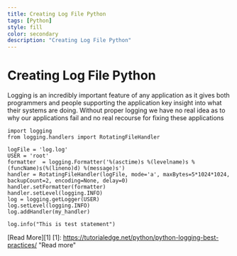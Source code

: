```yaml
---
title: Creating Log File Python
tags: [Python]
style: fill
color: secondary
description: "Creating Log File Python"
---
```

# Creating Log File Python


Logging is an incredibly important feature of any application as it gives both programmers and people supporting the application key insight into what their systems are doing. Without proper logging we have no real idea as to why our applications fail and no real recourse for fixing these applications

    import logging
    from logging.handlers import RotatingFileHandler
    
    logFile = 'log.log'
    USER = 'root'
    formatter  = logging.Formatter('%(asctime)s %(levelname)s %(funcName)s(%(lineno)d) %(message)s')
    handler = RotatingFileHandler(logFile, mode='a', maxBytes=5*1024*1024, backupCount=2, encoding=None, delay=0)
    handler.setFormatter(formatter)
    handler.setLevel(logging.INFO)
    log = logging.getLogger(USER)
    log.setLevel(logging.INFO)
    log.addHandler(my_handler)
    
    log.info("This is test statement")
	
	

[Read More][1]
[1]: https://tutorialedge.net/python/python-logging-best-practices/ "Read more"
